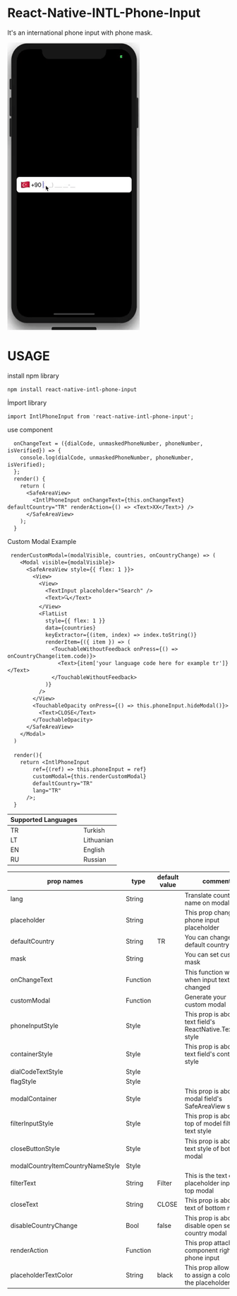# React-Native-INTL-Phone-Input
It's an international phone input with phone mask. 

![](mgif.gif)


# USAGE

install npm library
```
npm install react-native-intl-phone-input
```


İmport library
```
import IntlPhoneInput from 'react-native-intl-phone-input';
```
use component
```
  onChangeText = ({dialCode, unmaskedPhoneNumber, phoneNumber, isVerified}) => {
    console.log(dialCode, unmaskedPhoneNumber, phoneNumber, isVerified);
  };
  render() {
    return (
      <SafeAreaView>
        <IntlPhoneInput onChangeText={this.onChangeText} defaultCountry="TR" renderAction={() => <Text>XX</Text>} />
      </SafeAreaView>
    );
  }
```



Custom Modal Example
```
 renderCustomModal=(modalVisible, countries, onCountryChange) => (
    <Modal visible={modalVisible}>
      <SafeAreaView style={{ flex: 1 }}>
        <View>
          <View>
            <TextInput placeholder="Search" />
            <Text>🔍</Text>
          </View>
          <FlatList
            style={{ flex: 1 }}
            data={countries}
            keyExtractor={(item, index) => index.toString()}
            renderItem={({ item }) => (
              <TouchableWithoutFeedback onPress={() => onCountryChange(item.code)}>
                <Text>{item['your language code here for example tr']}</Text>
              </TouchableWithoutFeedback>
            )}
          />
        </View>
        <TouchableOpacity onPress={() => this.phoneInput.hideModal()}>
          <Text>CLOSE</Text>
        </TouchableOpacity>
      </SafeAreaView>
    </Modal>
  )

  render(){
    return <IntlPhoneInput
        ref={(ref) => this.phoneInput = ref}
        customModal={this.renderCustomModal}
        defaultCountry="TR"
        lang="TR"
      />;
  }

```



Supported Languages |  |
--- | --- |
TR | Turkish |
LT | Lithuanian |
EN | English |
RU | Russian |



prop names |type |default value | comment 
--- | --- | --- | --- 
lang | String |  | Translate country name on modal
placeholder | String |  | This prop change the phone input placeholder
defaultCountry | String | TR | You can change your default country code 
mask | String |  | You can set custom mask
onChangeText | Function |  | This function works when input text is changed 
customModal | Function |  | Generate your custom modal
phoneInputStyle | Style |  | This prop is about the text field's ReactNative.TextInput style 
containerStyle | Style |  | This prop is about the text field's container style 
dialCodeTextStyle | Style |  |  
flagStyle | Style |  |  
modalContainer | Style |  | This prop is about the modal field's SafeAreaView style.
filterInputStyle | Style |  | This prop is about the top of model filter text style 
closeButtonStyle | Style |  | This prop is about text style of bottom modal
modalCountryItemCountryNameStyle | Style |  |  
filterText | String | Filter | This is the text of placeholder input of top modal 
closeText | String | CLOSE | This prop is about the text of bottom modal 
disableCountryChange | Bool | false | This prop is about disable open select country modal
renderAction | Function |  | This prop attaching a component right of phone input
placeholderTextColor | String | black | This prop allows you to assign a color to the placeholderText

